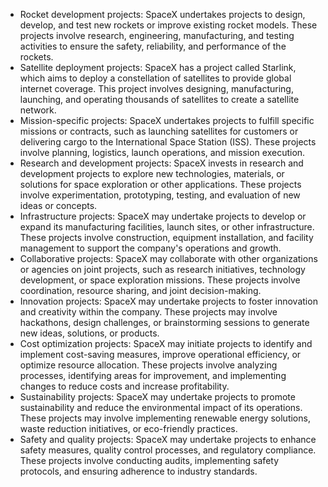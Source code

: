 
- Rocket development projects: SpaceX undertakes projects to design, develop, and test new rockets or improve existing rocket models. These projects involve research, engineering, manufacturing, and testing activities to ensure the safety, reliability, and performance of the rockets.
- Satellite deployment projects: SpaceX has a project called Starlink, which aims to deploy a constellation of satellites to provide global internet coverage. This project involves designing, manufacturing, launching, and operating thousands of satellites to create a satellite network.
- Mission-specific projects: SpaceX undertakes projects to fulfill specific missions or contracts, such as launching satellites for customers or delivering cargo to the International Space Station (ISS). These projects involve planning, logistics, launch operations, and mission execution.
- Research and development projects: SpaceX invests in research and development projects to explore new technologies, materials, or solutions for space exploration or other applications. These projects involve experimentation, prototyping, testing, and evaluation of new ideas or concepts.
- Infrastructure projects: SpaceX may undertake projects to develop or expand its manufacturing facilities, launch sites, or other infrastructure. These projects involve construction, equipment installation, and facility management to support the company's operations and growth.
- Collaborative projects: SpaceX may collaborate with other organizations or agencies on joint projects, such as research initiatives, technology development, or space exploration missions. These projects involve coordination, resource sharing, and joint decision-making.
- Innovation projects: SpaceX may undertake projects to foster innovation and creativity within the company. These projects may involve hackathons, design challenges, or brainstorming sessions to generate new ideas, solutions, or products.
- Cost optimization projects: SpaceX may initiate projects to identify and implement cost-saving measures, improve operational efficiency, or optimize resource allocation. These projects involve analyzing processes, identifying areas for improvement, and implementing changes to reduce costs and increase profitability.
- Sustainability projects: SpaceX may undertake projects to promote sustainability and reduce the environmental impact of its operations. These projects may involve implementing renewable energy solutions, waste reduction initiatives, or eco-friendly practices.
- Safety and quality projects: SpaceX may undertake projects to enhance safety measures, quality control processes, and regulatory compliance. These projects involve conducting audits, implementing safety protocols, and ensuring adherence to industry standards.




